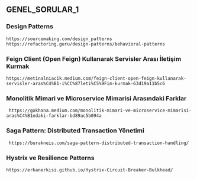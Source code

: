 ## GENEL_SORULAR_1

### Design Patterns
``` 
https://sourcemaking.com/design_patterns
https://refactoring.guru/design-patterns/behavioral-patterns
``` 
### Feign Client (Open Feign) Kullanarak Servisler Arası İletişim Kurmak
``` 
https://metinalniacik.medium.com/feign-client-open-feign-kullanarak-servisler-aras%C4%B1-i%CC%87leti%C5%9Fim-kurmak-63d19a11b5c6
``` 
### Monolitik Mimari ve Microservice Mimarisi Arasındaki Farklar
``` 
 https://gokhana.medium.com/monolitik-mimari-ve-microservice-mimarisi-aras%C4%B1ndaki-farklar-bd89ac5b094a
``` 
### Saga Pattern: Distributed Transaction Yönetimi
``` 
 https://burakneis.com/saga-pattern-distributed-transaction-handling/
``` 
###  Hystrix ve Resilience Patterns
``` 
https://erkanerkisi.github.io/Hystrix-Circuit-Breaker-Bulkhead/
``` 
###  
``` 

``` 
###  
``` 

``` 
###  
``` 

``` 
